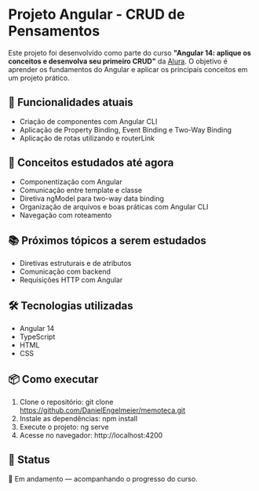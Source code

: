 # Projeto Angular - CRUD de Pensamentos

Este projeto foi desenvolvido como parte do curso **"Angular 14: aplique os conceitos e desenvolva seu primeiro CRUD"** da [Alura](https://www.alura.com.br). O objetivo é aprender os fundamentos do Angular e aplicar os principais conceitos em um projeto prático.

## 🚀 Funcionalidades atuais

- Criação de componentes com Angular CLI
- Aplicação de Property Binding, Event Binding e Two-Way Binding
- Aplicação de rotas utilizando <router-outlet> e routerLink

## 🧠 Conceitos estudados até agora

- Componentização com Angular
- Comunicação entre template e classe
- Diretiva ngModel para two-way data binding
- Organização de arquivos e boas práticas com Angular CLI
- Navegação com roteamento

## 📚 Próximos tópicos a serem estudados

- Diretivas estruturais e de atributos
- Comunicação com backend
- Requisições HTTP com Angular

## 🛠️ Tecnologias utilizadas

- Angular 14
- TypeScript
- HTML
- CSS

## 📦 Como executar

1. Clone o repositório:
   git clone https://github.com/DanielEngelmeier/memoteca.git
2. Instale as dependências:
   npm install
3. Execute o projeto:
   ng serve
4. Acesse no navegador: http://localhost:4200

## 📌 Status

🚧 Em andamento — acompanhando o progresso do curso.
